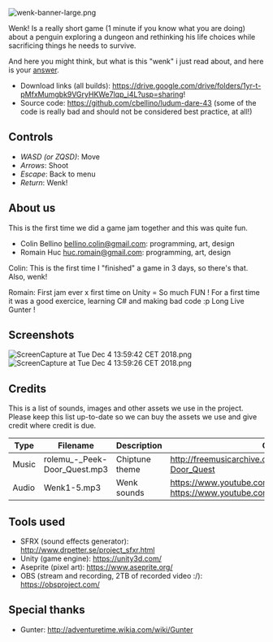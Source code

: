![wenk-banner-large.png](https://static.jam.vg/raw/2b6/2/z/1d950.png)

Wenk! Is a really short game (1 minute if you know what you are doing) about a penguin exploring a dungeon and rethinking his life choices while sacrificing things he needs to survive.

And here you might think, but what is this "wenk" i just read about, and here is your [answer](https://www.reddit.com/r/adventuretime/comments/23yan5/how_do_you_spell_the_noise_that_gunter_makes/).

- Download links (all builds): https://drive.google.com/drive/folders/1yr-t-pMfxMumgbk9VGryHKWe7lqp_i4L?usp=sharing!
- Source code: https://github.com/cbellino/ludum-dare-43 (some of the code is really bad and should not be considered best practice, at all!)

## Controls

- *WASD (or ZQSD)*: Move
- *Arrows*: Shoot
- *Escape*: Back to menu
- *Return*: Wenk!

## About us

This is the first time we did a game jam together and this was quite fun. 

-   Colin Bellino bellino.colin@gmail.com: programming, art, design
-   Romain Huc huc.romain@gmail.com: programming, art, design

Colin: This is the first time I "finished" a game in 3 days, so there's that. Also, wenk!

Romain: First jam ever x first time on Unity = So much FUN ! For a first time it was a good exercice, learning C# and making bad code :p Long Live Gunter !

## Screenshots

![ScreenCapture at Tue Dec 4 13:59:42 CET 2018.png](///raw/2b6/2/z/1eae6.png)
![ScreenCapture at Tue Dec 4 13:59:26 CET 2018.png](///raw/2b6/2/z/1eae7.png)

## Credits

This is a list of sounds, images and other assets we use in the project.
Please keep this list up-to-date so we can buy the assets we use and give credit where credit is due.

| Type  | Filename                      | Description    | Origin                                                                                    |
| ----- | ----------------------------- | -------------- | ----------------------------------------------------------------------------------------- |
| Music | rolemu\_-_Peek-Door_Quest.mp3 | Chiptune theme | http://freemusicarchive.org/music/Rolemusic/~/Peek-Door_Quest                             |
| Audio | Wenk1-5.mp3                   | Wenk sounds    | https://www.youtube.com/watch?v=Y-eaPuiOneE & https://www.youtube.com/watch?v=4xsez64M9TQ |


## Tools used

- SFRX (sound effects generator): http://www.drpetter.se/project_sfxr.html
- Unity (game engine): https://unity3d.com/
- Aseprite (pixel art): https://www.aseprite.org/
- OBS (stream and recording, 2TB of recorded video :/): https://obsproject.com/

## Special thanks

- Gunter: http://adventuretime.wikia.com/wiki/Gunter
